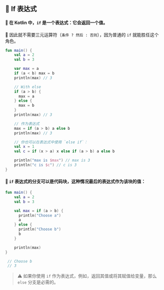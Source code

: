 ## 🔀 If 表达式

#### 🔄 在 Kotlin 中，`if` 是一个表达式：它会返回一个值。

🚫 因此就不需要三元运算符（`条件 ? 然后 : 否则`），因为普通的 `if` 就能胜任这个角色。

```kotlin
fun main() {
    val a = 2
    val b = 3

    var max = a
    if (a < b) max = b
    println(max) // 3

    // With else
    if (a > b) {
      max = a
    } else {
      max = b
    }
    println(max) // 3

    // 作为表达式
    max = if (a > b) a else b
    println(max) // 3

    // 你也可以在表达式中使用 `else if`：
    val x = 1
    val c = if (x > a) x else if (a > b) a else b

    println("max is $max") // max is 3
    println("c is $c") // c is 3
}
```

#### 🧱 `if` 表达式的分支可以是代码块，这种情况最后的表达式作为该块的值：

```kotlin
fun main() {
    val a = 2
    val b = 3

    val max = if (a > b) {
      println("Choose a")
      a
    } else {
      println("Choose b")
      b
    }

    println(max)
}

 // Choose b
 // 3
```

> ⚠️ 如果你使用 `if` 作为表达式，例如，返回其值或将其赋值给变量，那么 `else` 分支是必需的。
